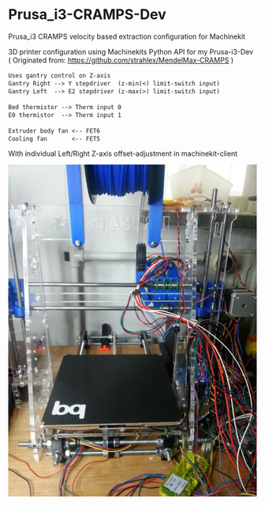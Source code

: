 # Prusa_i3-CRAMPS-Dev
Prusa_i3 CRAMPS velocity based extraction configuration for Machinekit

3D printer configuration using Machinekits Python API for my Prusa-i3-Dev
( Originated from:  https://github.com/strahlex/MendelMax-CRAMPS )

    Uses gantry control on Z-axis
    Gantry Right --> Y stepdriver  (z-min(<) limit-switch input)
    Gantry Left  --> E2 stepdriver (z-max(>) limit-switch input)

    Bed thermistor --> Therm input 0
    E0 thermistor  --> Therm input 1

    Extruder body fan <-- FET6
    Cooling fan       <-- FET5

With individual Left/Right Z-axis offset-adjustment in machinekit-client



![](./images/Prusa-i3_dev.jpg)
